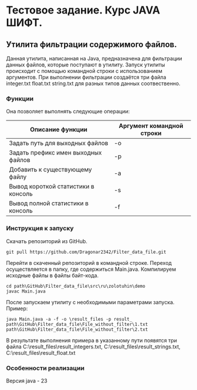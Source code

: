 # Тестовое задание. Курс JAVA ШИФТ.
## Утилита фильтрации содержимого файлов.

Данная утилита, написанная на Java, предназначена для фильтрации данных файлов, которые поступают в утилиту.
Запуск утилиты происходит с помощью командной строки с использованием аргументов. 
При выполнении фильтрации создаётся три файла integer.txt float.txt string.txt для разных типов данных соотвественно.

### Функции

Она позволяет выполнять следующие операции:

| Описание функции                    | Аргумент командной строки |
|-------------------------------------|---------------------------|
| Задать путь для выходных файлов     | -o                        | 
| Задать префикс имен выходных файлов | -p                        |
| Добавить к существующему файлу      | -a                        | 
| Вывод короткой статистики в консоль | -s                        |
| Вывод полной статистики в консоль   | -f                        |

### Инструкция к запуску

Скачать репозиторий из GitHub.
```
git pull https://github.com/Dragonar2342/Filter_data_file.git
```
Перейти в скаченный репозиторий в командной строке. Переход осуществляется в папку, где содержиться Main.java.
Компилируем исходные файлы в файлы байт-кода.
```
cd path\GitHub\Filter_data_file\src\ru\zolotuhin\demo
javac Main.java
```
После запускаем утилиту с необходимыми параметрами запуска. Пример:
```
java Main.java -a -f -o \result_files -p result_ path\GitHub\Filter_data_file\File_without_filter\1.txt path\GitHub\Filter_data_file\File_without_filter\2.txt
```
В результате выполнения примера в указанному пути появятся три файла С:\result_files\result_integers.txt, С:\result_files\result_strings.txt, С:\result_files\result_float.txt

### Особенности реализации

Версия java - 23